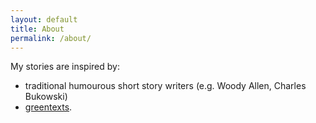 ```yaml
---
layout: default
title: About
permalink: /about/
---
```


My stories are inspired by:
* traditional humourous short story writers (e.g. Woody Allen, Charles Bukowski)
* [greentexts](https://knowyourmeme.com/memes/greentext-stories).

